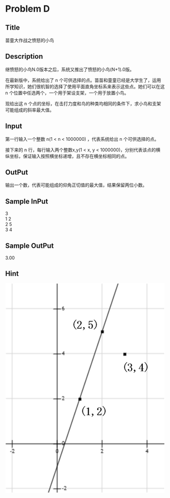 # Problem D

## Title
苗童大作战之愤怒的小鸟

## Description
继愤怒的小鸟N.0版本之后，系统又推出了愤怒的小鸟(N+1).0版。

在最新版中，系统给出了 n 个可供选择的点。苗苗和童童已经是大学生了，运用所学知识，她们很机智的选择了使用平面直角坐标系来表示这些点。她们可以在这 n 个位置中任选两个，一个用于架设支架，一个用于放置小鸟。

现给出这 n 个点的坐标，在击打力度和鸟的种类均相同的条件下，求小鸟和支架可能组成的斜率最大值。

## Input
第一行输入一个整数 n(1 < n < 1000000) ，代表系统给出 n 个可供选择的点。

接下来的 n 行，每行输入两个整数x,y(1 < x, y < 1000000)，分别代表该点的横纵坐标，保证输入按照横坐标递增，且不存在横坐标相同的点。

## OutPut
输出一个数，代表可能组成的仰角正切值的最大值，结果保留两位小数。

## Sample InPut
3  
1 2  
2 5  
3 4  

## Sample OutPut
3.00

## Hint
![hint](D1.jpg)
